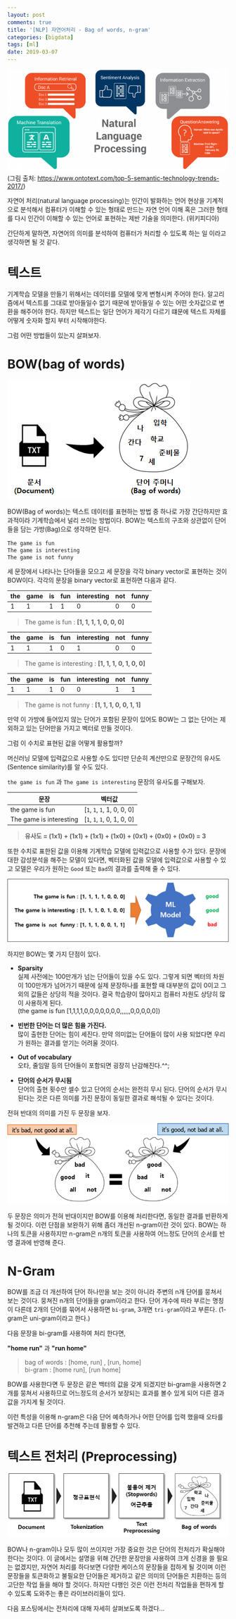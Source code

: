 ```yaml
---
layout: post
comments: true
title: '[NLP] 자연어처리 - Bag of words, n-gram'
categories: [bigdata]
tags: [ml]
date: 2019-03-07
---
```

![nlp-1](/assets/img/post/nlp-basic/nlp.png)
(그림 출처: <https://www.ontotext.com/top-5-semantic-technology-trends-2017/>)

자연어 처리(natural language processing)는 인간이 발화하는 언어 현상을 기계적으로 분석해서 컴퓨터가 이해할 수 있는 형태로 만드는 자연 언어 이해 혹은 그러한 형태를 다시 인간이 이해할 수 있는 언어로 표현하는 제반 기술을 의미한다. (위키피디아)

간단하게 말하면, 자연어의 의미를 분석하여 컴퓨터가 처리할 수 있도록 하는 일 이라고 생각하면 될 것 같다.

# 텍스트

기계학습 모델을 만들기 위해서는 데이터를 모델에 맞게 변형시켜 주어야 한다. 알고리즘에서 텍스트를 그대로 받아들일수 없기 때문에 받아들일 수 있는 어떤 숫자값으로 변환을 해주어야 한다. 하지만 텍스트는 일단 언어가 제각기 다르기 떄문에 텍스트 자체를 어떻게 숫자화 할지 부터 시작해야한다.

그럼 어떤 방법들이 있는지 살펴보자.

# BOW(bag of words)

![nlp-1](/assets/img/post/nlp-basic/bow-01.png)

BOW(Bag of words)는 텍스트 데이터를 표현하는 방법 중 하나로 가장 간단하지만 효과적이라 기계학습에서 널리 쓰이는 방법이다. BOW는 텍스트의 구조와 상관없이 단어들을 담는 가방(Bag)으로 생각하면 된다. 

~~~
The game is fun
The game is interesting
The game is not funny
~~~
세 문장에서 나타나는 단아들을 모으고 세 문장을 각각 binary vector로 표현하는 것이 BOW이다. 각각의 문장을 binary vector로 표현하면 다음과 같다.

| the | game | is | fun | interesting | not | funny |
|-----|------|----|-----|-----|------|------|
| 1   | 1    | 1  | 1   | 0   | 0    | 0    |

>The game is fun : **[1, 1, 1, 1, 0, 0, 0]**

| the | game | is | fun | interesting | not | funny |
|-----|------|----|-----|-----|------|------|
| 1   | 1    | 1  | 0   | 1   | 0    | 0    |

>The game is interesting : **[1, 1, 1, 0, 1, 0, 0]**

| the | game | is | fun | interesting | not | funny |
|-----|------|----|-----|-----|------|------|
| 1   | 1    | 1  | 0   | 0   | 1    | 1    |

>The game is not funny : **[1, 1, 1, 0, 0, 1, 1]**

만약 이 가방에 들어있지 않는 단어가 포함된 문장이 있어도 BOW는 그 없는 단어는 제외하고 있는 단어만을 가지고 벡터로 만들 것이다.

그럼 이 수치로 표현된 값을 어떻게 활용할까?

머신러닝 모델에 입력값으로 사용할 수도 있디만 단순히 계산만으로 문장간의 유사도(Sentence similarity)를 알 수도 있다.

`the game is fun` 과 `The game is interesting` 문장의 유사도를 구해보자.

| 문장 | 벡터값 |
|------|-------|
| the game is fun         | [`1`, `1`, `1`, 1, 0, 0, 0] | 
| The game is interesting | [`1`, `1`, `1`, 0, 1, 0, 0] | 

>**유사도 = (1x1) + (1x1) + (1x1) + (1x0) + (0x1) + (0x0) + (0x0) = 3**

또한 수치로 표한된 값을 이용해 기계학습 모델에 입력값으로 사용할 수가 있다. 문장에 대한 감성분석을 해주는 모델이 있다면, 벡터화된 값을 모델에 입력값으로 사용할 수 있고 모델은 우리가 원하는 `Good` 또는 `Bad`의 결과를 출력해 줄 수 있다.

![bow](/assets/img/post/nlp-basic/bow-ml.png)

하지만 BOW는 몇 가지 단점이 있다.

- **Sparsity**<br>
실제 사전에는 100만개가 넘는 단어들이 있을 수도 있다. 그렇게 되면 벡터의 차원이 100만개가 넘어가기 때문에 실제 문장하나를 표현할 때 대부분의 값이 0이고 그외의 값들은 상당히 적을 것이다. 결국 학습량이 많아지고 컴퓨터 자원도 상당히 많이 사용하게 된다.<br>
(the game is fun [1,1,1,1,0,0,0,0,0,0,0,,,,,,0,0,0,0,0])

- **빈번한 단어는 더 많은 힘을 가진다.**<br>
많이 출현한 단어는 힘이 세진다. 만약 의미없는 단어들이 많이 사용 되었다면 우리가 원하는 결과를 얻기는 어려울 것이다.

- **Out of vocabulary**<br>
오타, 줄임말 등의 단어들이 포함되면 굉장히 난감해진다.^^;

- **단어의 순서가 무시됨**<br>
단어의 출현 횟수만 셀수 있고 단어의 순서는 완전히 무시 된다. 단어의 순서가 무시된다는 것은 다른 의미를 가진 문장이 동일한 결과로 해석될 수 있다는 것이다.

전혀 반대의 의미를 가진 두 문장을 보자.

![nlp-1](/assets/img/post/nlp-basic/bow-02.png)

두 문장은 의미가 전혀 반대이지만 BOW를 이용해 처리한다면, 동일한 결과를 반환하게 될 것이다.
이런 단점을 보완하기 위해 좀더 개선된 n-gram이란 것이 있다. BOW는 하나의 토큰을 사용하지만 n-gram은 n개의 토큰을 사용하여 어느정도 단어의 순서를 반영 결과에 반영해 준다.

# N-Gram

BOW를 조금 더 개선하여 단어 하나만을 보는 것이 아니라 주변의 n개 단어를 뭉쳐서 보는 것이다. 뭉쳐진 n개의 단어들을 gram이라고 한다.
단어 개수에 따라 부르는 명칭이 다른데 2개의 단어를 묶어서 사용하면 `bi-gram`, 3개면 `tri-gram`이라고 부른다.
(1-gram은 uni-gram이라고 한다.) 

다음 문장을 bi-gram를 사용하여 처리 한다면,

**"home run"** 과 **"run home"**

>bag of words : [home, run] , [run, home]<br>
>bi-gram : [home run], [run home]

BOW를 사용한다면 두 문장은 같은 백터의 값을 갖게 되겠지만 bi-gram을 사용하면 2개를 뭉쳐서 사용하므로 어느정도의 순서가 보장되는 효과를 볼수 있게 되어 다른 결과 값을 가지게 될 것이다.

이런 특성을 이용해 n-gram은 다음 단어 예측하거나 어떤 단어를 입력 했을때 오타를 발견하고 다른 단어를 추천해 주는데 활용할 수 있다.

# 텍스트 전처리 (Preprocessing)

![nlp-1](/assets/img/post/nlp-basic/process.png)

BOW나 n-gram이나 모두 많이 쓰이지만 가장 중요한 것은 단어의 전처리가 확실해야 한다는 것이다. 이 글에서는 설명을 위해 간단한 문장만을 사용하여 크게 신경을 쓸 필요는 없겠지만, 자연어 처리를 하다보면 다양한 케이스의 문장들을 접하게 될 것이며 이런 문장들을 토큰화하고 불필요한 단어들은 제거하고 같은 의미의 단어들은 치환하는 등의 고단한 작업 들을 해야 할 것이다. 하지만 다행인 것은 이런 전처리 작업들을 편하게 할 수 있도록 도와주는 좋은 라이브러리들이 있다.

다음 포스팅에서는 전처리에 대해 자세히 살펴보도록 하겠다...